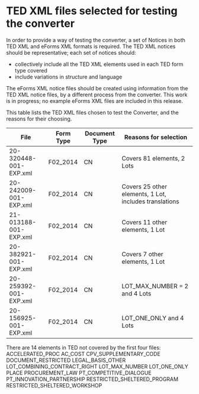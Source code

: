 # TED XML files selected for testing the converter

In order to provide a way of testing the converter, a set of Notices in both TED XML and eForms XML formats is required. The TED XML notices should be representative; each set of notices should:

- collectively include all the TED XML elements used in each TED form type covered
- include variations in structure and language

The eForms XML notice files should be created using information from the TED XML notice files, by a different process from the converter. This work is in progress; no example eForms XML files are included in this release.

This table lists the TED XML files chosen to test the Converter, and the reasons for their choosing.

| File | Form Type | Document Type | Reasons for selection |
| --- | --- | --- | --- | 
| 20-320448-001-EXP.xml | F02_2014 | CN | Covers 81 elements, 2 Lots |
| 20-242009-001-EXP.xml | F02_2014 | CN | Covers 25 other elements, 1 Lot, includes translations |
| 21-013188-001-EXP.xml | F02_2014 | CN | Covers 11 other elements, 1 Lot |
| 20-382921-001-EXP.xml | F02_2014 | CN | Covers 7 other elements, 1 Lot |
| 20-259392-001-EXP.xml | F02_2014 | CN | LOT_MAX_NUMBER = 2 and 4 Lots |
| 20-156925-001-EXP.xml | F02_2014 | CN | LOT_ONE_ONLY and 4 Lots |

There are 14 elements in TED not covered by the first four files:
ACCELERATED_PROC
AC_COST
CPV_SUPPLEMENTARY_CODE
DOCUMENT_RESTRICTED
LEGAL_BASIS_OTHER
LOT_COMBINING_CONTRACT_RIGHT
LOT_MAX_NUMBER
LOT_ONE_ONLY
PLACE
PROCUREMENT_LAW
PT_COMPETITIVE_DIALOGUE
PT_INNOVATION_PARTNERSHIP
RESTRICTED_SHELTERED_PROGRAM
RESTRICTED_SHELTERED_WORKSHOP
